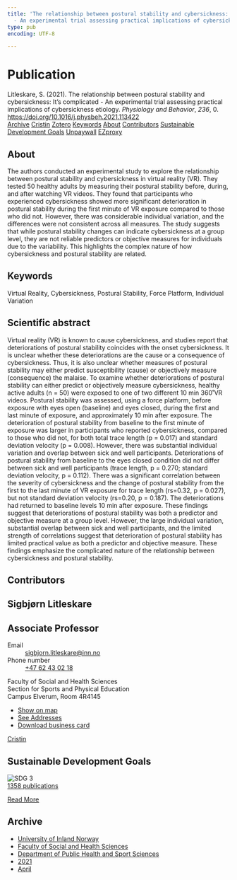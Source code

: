 ```yaml
---
title: 'The relationship between postural stability and cybersickness: It''s complicated
  - An experimental trial assessing practical implications of cybersickness etiology'
type: pub
encoding: UTF-8

---
```

<h1>Publication</h1>
<article id="csl-bib-container-8XM5ZSGR" class="csl-bib-container">
  <div class="csl-bib-body"> <div class="csl-entry">Litleskare, S. (2021). The relationship between postural stability and cybersickness: It’s complicated - An experimental trial assessing practical implications of cybersickness etiology. <i>Physiology and Behavior</i>, <i>236</i>, 0. <a href="https://doi.org/10.1016/j.physbeh.2021.113422">https://doi.org/10.1016/j.physbeh.2021.113422</a></div> </div>
  <div class="csl-bib-buttons">
    <a href="#taxonomy-article-8XM5ZSGR" alt="archive" class="csl-bib-button">Archive</a>
    <a href="https://app.cristin.no/results/show.jsf?id=1906049" alt="Cristin" class="csl-bib-button">Cristin</a>
    <a href="http://zotero.org/groups/5881554/items/8XM5ZSGR" alt="Zotero" class="csl-bib-button">Zotero</a>
    <a href="#keywords-article-8XM5ZSGR" alt="keywords" class="csl-bib-button">Keywords</a>
    <a href="#about-article-8XM5ZSGR" alt="about_pub" class="csl-bib-button">About</a>
    <a href="#contributors-article-8XM5ZSGR" alt="contributors" class="csl-bib-button">Contributors</a>
    <a href="#sdg-article-8XM5ZSGR" alt="sdg" class="csl-bib-button">Sustainable Development Goals</a>
    <a href="https://doi.org/10.1016/j.physbeh.2021.113422" alt="Unpaywall" class="csl-bib-button">Unpaywall</a>
    <a href="https://doi.org/10.1016/j.physbeh.2021.113422" alt="EZproxy" class="csl-bib-button">EZproxy</a>
  </div>
  <div id="csl-bib-meta-container-8XM5ZSGR"></div>
</article>
<div id="csl-bib-meta-8XM5ZSGR" class="csl-bib-meta">
  <article id="about-article-8XM5ZSGR" class="about_pub-article">
    <h1>About</h1>
    The authors conducted an experimental study to explore the relationship between postural stability and cybersickness in virtual reality (VR). They tested 50 healthy adults by measuring their postural stability before, during, and after watching VR videos. They found that participants who experienced cybersickness showed more significant deterioration in postural stability during the first minute of VR exposure compared to those who did not. However, there was considerable individual variation, and the differences were not consistent across all measures. The study suggests that while postural stability changes can indicate cybersickness at a group level, they are not reliable predictors or objective measures for individuals due to the variability. This highlights the complex nature of how cybersickness and postural stability are related.
  </article>
  <article id="keywords-article-8XM5ZSGR" class="keywords-article">
    <h1>Keywords</h1>
    Virtual Reality, Cybersickness, Postural Stability, Force Platform, Individual Variation
  </article>
  <article id="abstract-article-8XM5ZSGR" class="abstract-article">
    <h1>Scientific abstract</h1>
    Virtual reality (VR) is known to cause cybersickness, and studies report that deteriorations of postural stability 
coincides with the onset cybersickness. It is unclear whether these deteriorations are the cause or a consequence 
of cybersickness. Thus, it is also unclear whether measures of postural stability may either predict susceptibility 
(cause) or objectively measure (consequence) the malaise. To examine whether deteriorations of postural stability can either predict or objectively measure cybersickness, healthy active adults (n = 50) were exposed to one 
of two different 10 min 360˚VR videos. Postural stability was assessed, using a force platform, before exposure 
with eyes open (baseline) and eyes closed, during the first and last minute of exposure, and approximately 10 min 
after exposure. The deterioration of postural stability from baseline to the first minute of exposure was larger in 
participants who reported cybersickness, compared to those who did not, for both total trace length (p = 0.017) 
and standard deviation velocity (p = 0.008). However, there was substantial individual variation and overlap 
between sick and well participants. Deteriorations of postural stability from baseline to the eyes closed condition 
did not differ between sick and well participants (trace length, p = 0.270; standard deviation velocity, p = 
0.112). There was a significant correlation between the severity of cybersickness and the change of postural 
stability from the first to the last minute of VR exposure for trace length (rs=0.32, p = 0.027), but not standard 
deviation velocity (rs=0.20, p = 0.187). The deteriorations had returned to baseline levels 10 min after exposure. 
These findings suggest that deteriorations of postural stability was both a predictor and objective measure at a 
group level. However, the large individual variation, substantial overlap between sick and well participants, and 
the limited strength of correlations suggest that deterioration of postural stability has limited practical value as 
both a predictor and objective measure. These findings emphasize the complicated nature of the relationship 
between cybersickness and postural stability.
  </article>
  <article id="contributors-article-8XM5ZSGR" class="contributors-article">
    <h1>Contributors</h1>
    <div class="personas"> <div class="vrtx-hinn-person-card"> <div class="photo"> <i class="lar la-user-circle missing-person"></i> </div> <div class="info"> <hgroup><h1>Sigbjørn Litleskare</h1> <h2>Associate Professor</h2> </hgroup><dl> <dt>Email</dt> <dd> <a href="mailto:sigbjorn.litleskare@inn.no">sigbjorn.litleskare@inn.no</a> </dd> <dt>Phone number</dt> <dd><a href="tel:+4762430218"> +47 62 43 02 18 </a></dd> </dl> <p> Faculty of Social and Health Sciences<br> Section for Sports and Physical Education<br> Campus Elverum, Room 4R4145 </p> <ul class="vrtx-hinn-links"> <li><a href="https://www.google.com/maps?q=60.88156,11.53723">Show on map</a></li> <li><a href="https://www.inn.no/english/find-an-employee/sigbjorn-litleskare.html#vrtx-hinn-addresses">See Addresses</a></li> <li><a href="https://www.inn.no/english/find-an-employee/sigbjorn-litleskare.html?vrtx=vcf">Download business card</a></li> </ul> </div> </div> <a href="https://app.cristin.no/persons/show.jsf?id=477352" alt="Cristin URL" class="personas-cristin">Cristin</a> </div>
  </article>
  <article id="sdg-article-8XM5ZSGR" class="sdg-article">
    <h1>Sustainable Development Goals</h1>
    <div class="sdg-container"><div id="sdg3" class="sdg">
        <img src="{{< params subfolder >}}images/sdg/sdg03_en.png" class="image" alt="SDG 3">
        <div class="sdg-overlay">
          <a href="/en/archive/?key=?sdg=3#archive" class="sdg-publication-count"><span>1358</span> publications</a>
          <p><a href="https://sdgs.un.org/goals/goal3" class="sdg-read-more">Read More</a></p>
        </div>
      </div></div>
  </article>
  <article id="taxonomy-article-8XM5ZSGR" class="taxonomy-article">
    <h1>Archive</h1>
    <ul>
      <li>
        <a href="/en/archive/?key=3DCRN523">University of Inland Norway</a>
      </li>
      <li>
        <a href="/en/archive/?key=IDKFS3MX">Faculty of Social and Health Sciences</a>
      </li>
      <li>
        <a href="/en/archive/?key=FJXE3Z8X">Department of Public Health and Sport Sciences</a>
      </li>
      <li>
        <a href="/en/archive/?key=HKMXV8PC">2021</a>
      </li>
      <li>
        <a href="/en/archive/?key=9D8L3IV5">April</a>
      </li>
    </ul>
  </article>
</div>
